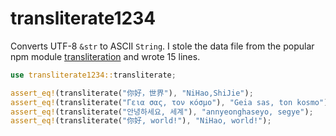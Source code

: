 transliterate1234
========

Converts UTF-8 `&str` to ASCII `String`. I stole the data file from the popular npm module [transliteration](https://www.npmjs.com/package/transliteration) and wrote 15 lines.

```rust
use transliterate1234::transliterate;

assert_eq!(transliterate("你好，世界"), "NiHao,ShiJie");
assert_eq!(transliterate("Γεια σας, τον κόσμο"), "Geia sas, ton kosmo");
assert_eq!(transliterate("안녕하세요, 세계"), "annyeonghaseyo, segye");
assert_eq!(transliterate("你好, world!"), "NiHao, world!");
```